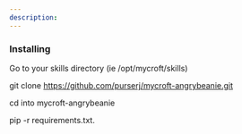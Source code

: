 ```yaml
---
description: 
---
```

### Installing

Go to your skills directory (ie /opt/mycroft/skills)

git clone https://github.com/purserj/mycroft-angrybeanie.git

cd into mycroft-angrybeanie

pip -r requirements.txt.
